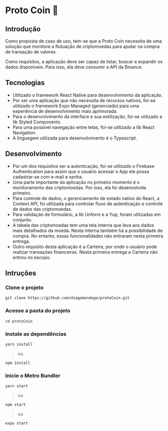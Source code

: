 # Proto Coin 🏅

## Introdução

Como proposta de caso de uso, tem-se que a Proto Coin necessita de uma solução que monitore a flutuação de criptomoedas para ajudar na compra de transação de valores.

Como requisitos, a aplicação deve ser capaz de listar, buscar e expandir os dados disponíveis. Para isso, ela deve consumir a API da Binance.

## Tecnologias

- Utilizado o framework React Native para desenvolvimento da aplicação.
- Por ser uma aplicação que não necessita de recursos nativos, foi-se utilizado o framework Expo Managed (gerenciado) para uma experiência de desenvolvimento mais aprimorada.
- Para o desenvolvimento da interface e sua estilização, foi-se utilizado a lib Styled Components.
- Para uma possível navegação entre telas, foi-se utilizado a lib React Navigation.
- A linguagem utilizada para desenvolvimento é o Typescript.

## Desenvolvimento

- Por um dos requisitos ser a autenticação, foi-se utilizado o Firebase Authentication para assim que o usuário acessar o App ele possa cadastrar-se com e-mail e senha.
- Uma parte importante da aplicação no primeiro momento é o monitoramento das criptomoedas. Por isso, ela foi desenvolvida primeiro.
- Para controle de dados, o gerenciamento de estado nativo do React, a Context API, foi utilizada para controlar fluxo de autenticação e controle de dados das criptomoedas.
- Para validação de formulário, a lib Unform e a Yup, foram utilizadas em conjunto.
- A tabela das criptomoedas tem uma tela interna que leva aos dados mais detalhados da moeda. Nesta interna também há a possibilidade de compra. No entanto, essas funcionalidades não entraram nesta primeira entrega.
- Outro requisito desta aplicação é a Carteira, por onde o usuário pode realizar transações financeiras. Nesta primeira entrega a Carteira não entrou no escopo.

## Intruções
### Clone o projeto
```
git clone https://github.com/diogomondego/protoCoin.git
```

### Acesse a pasta do projeto
```
cd protoCoin
```

### Instale as dependências
```
yarn install
```
> ou
```
npm install
```

### Inicie o Metro Bundler
```
yarn start
```
> ou
```
npm start
```
> ou
```
expo start
```
